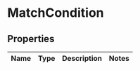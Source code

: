 

# MatchCondition


## Properties

| Name | Type | Description | Notes |
|------------ | ------------- | ------------- | -------------|



